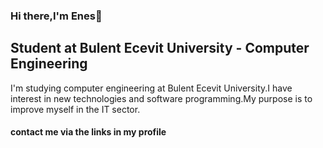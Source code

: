 ### Hi there,I'm Enes👋

## Student at Bulent Ecevit University - Computer Engineering


I'm studying computer engineering at Bulent Ecevit University.I have interest in new technologies and software programming.My purpose is to improve myself in the IT sector.

####  contact me via the links in my profile
